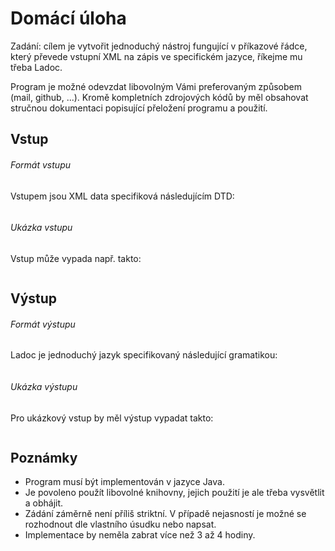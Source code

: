 Domácí úloha
============

Zadání: cílem je vytvořit jednoduchý nástroj fungující v příkazové řádce, který převede vstupní XML na zápis ve specifickém jazyce, říkejme mu třeba Ladoc.

Program je možné odevzdat libovolným Vámi preferovaným způsobem (mail, github, ...). Kromě kompletních zdrojových kódů by měl obsahovat stručnou dokumentaci popisující přeložení programu a použití.

Vstup
-----

###### Formát vstupu

Vstupem jsou XML data specifiková následujícím DTD:

```dtd

```

###### Ukázka vstupu

Vstup může vypada např. takto:

```xml

```

Výstup
------

###### Formát výstupu

Ladoc je jednoduchý jazyk specifikovaný následující gramatikou:

```

```

###### Ukázka výstupu

Pro ukázkový vstup by měl výstup vypadat takto:

```

```

Poznámky
--------
- Program musí být implementován v jazyce Java.
- Je povoleno použít libovolné knihovny, jejich použití je ale třeba vysvětlit a obhájit.
- Zádání záměrně není příliš striktní. V případě nejasností je možné se rozhodnout dle vlastního úsudku nebo napsat.
- Implementace by neměla zabrat více než 3 až 4 hodiny.
